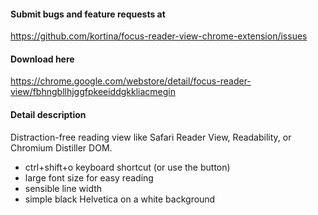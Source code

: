 #### Submit bugs and feature requests at

https://github.com/kortina/focus-reader-view-chrome-extension/issues


#### Download here

https://chrome.google.com/webstore/detail/focus-reader-view/fbhngbllhjggfpkeeiddgkkliacmegin

#### Detail description

Distraction-free reading view like Safari Reader View, Readability, or Chromium Distiller DOM.

* ctrl+shift+o keyboard shortcut (or use the button)
* large font size for easy reading
* sensible line width
* simple black Helvetica on a white background

